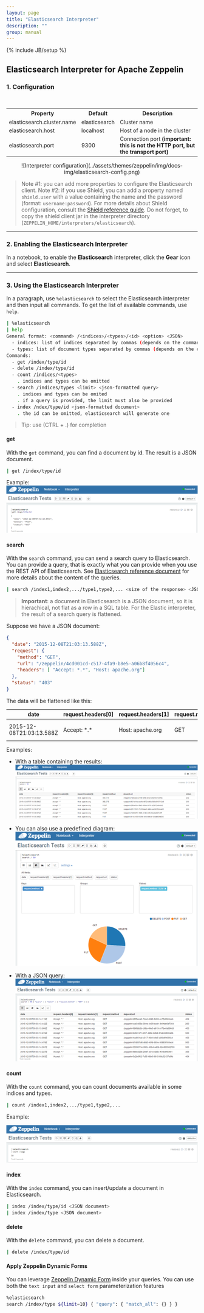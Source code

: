 ```yaml
---
layout: page
title: "Elasticsearch Interpreter"
description: ""
group: manual
---
```

{% include JB/setup %}


## Elasticsearch Interpreter for Apache Zeppelin

### 1. Configuration

<br/>
<table class="table-configuration">
  <tr>
    <th>Property</th>
    <th>Default</th>
    <th>Description</th>
  </tr>
  <tr>
    <td>elasticsearch.cluster.name</td>
    <td>elasticsearch</td>
    <td>Cluster name</td>
  </tr>
  <tr>
    <td>elasticsearch.host</td>
    <td>localhost</td>
    <td>Host of a node in the cluster</td>
  </tr>
  <tr>
    <td>elasticsearch.port</td>
    <td>9300</td>
    <td>Connection port <b>(important: this is not the HTTP port, but the transport port)</b></td>
  </tr>
</table>

<center>
  ![Interpreter configuration](../assets/themes/zeppelin/img/docs-img/elasticsearch-config.png)
</center>


> Note #1: you can add more properties to configure the Elasticsearch client.
> Note #2: if you use Shield, you can add a property named `shield.user` with a value containing the name and the password (format: `username:password`). For more details about Shield configuration, consult the [Shield reference guide](https://www.elastic.co/guide/en/shield/current/_using_elasticsearch_java_clients_with_shield.html). Do not forget, to copy the shield client jar in the interpreter directory (`ZEPPELIN_HOME/interpreters/elasticsearch`).


<hr/>

### 2. Enabling the Elasticsearch Interpreter

In a notebook, to enable the **Elasticsearch** interpreter, click the **Gear** icon and select **Elasticsearch**.


<hr/>

### 3. Using the Elasticsearch Interpreter

In a paragraph, use `%elasticsearch` to select the Elasticsearch interpreter and then input all commands. To get the list of available commands, use `help`.

```bash
| %elasticsearch
| help
General format: <command> /<indices>/<types>/<id> <option> <JSON>
  - indices: list of indices separated by commas (depends on the command)
  - types: list of document types separated by commas (depends on the command)
Commands:
  - get /index/type/id
  - delete /index/type/id
  - count /indices/<types>
    . indices and types can be omitted
  - search /indices/types <limit> <json-formatted query>
    . indices and types can be omited
    . if a query is provided, the limit must also be provided
  - index /ndex/type/id <json-formatted document>
    . the id can be omitted, elasticsearch will generate one
```

> Tip: use (CTRL + .) for completion


#### get
With the `get` command, you can find a document by id. The result is a JSON document.

```bash
| get /index/type/id
```

Example:
![Elasticsearch - Get](../assets/themes/zeppelin/img/docs-img/elasticsearch-get.png)


#### search
With the `search` command, you can send a search query to Elasticsearch. You can provide a query, that is exactly what you can provide when you use the REST API of Elasticsearch.  See [Elasticsearch reference document](https://www.elastic.co/guide/en/elasticsearch/reference/current/search.html) for more details about the content of the queries.

```bash
| search /index1,index2,.../type1,type2,... <size of the response> <JSON document containing the query>
```

> **Important**: a document in Elasticsearch is a JSON document, so it is hierachical, not flat as a row in a SQL table.
For the Elastic interpreter, the result of a search query is flattened.

Suppose we have a JSON document:
```json
{
  "date": "2015-12-08T21:03:13.588Z",
  "request": {
    "method": "GET",
    "url": "/zeppelin/4cd001cd-c517-4fa9-b8e5-a06b8f4056c4",
    "headers": [ "Accept: *.*", "Host: apache.org"]
  },
  "status": "403"
}
```

The data will be flattened like this:

date | request.headers[0] | request.headers[1] | request.method | request.url | status
-----|--------------------|--------------------|----------------|-------------|-------
2015-12-08T21:03:13.588Z | Accept: \*.\* | Host: apache.org | GET | /zeppelin/4cd001cd-c517-4fa9-b8e5-a06b8f4056c4 | 403


Examples:
* With a table containing the results:
![Elasticsearch - Search - table](../assets/themes/zeppelin/img/docs-img/elasticsearch-search-table.png)


* You can also use a predefined diagram:
![Elasticsearch - Search - diagram](../assets/themes/zeppelin/img/docs-img/elasticsearch-search-pie.png)

* With a JSON query:
![Elasticsearch - Search with query](../assets/themes/zeppelin/img/docs-img/elasticsearch-search-json-query-table.png)


#### count
With the `count` command, you can count documents available in some indices and types.

```bash
| count /index1,index2,.../type1,type2,... 
```

Example:

![Elasticsearch - Count](../assets/themes/zeppelin/img/docs-img/elasticsearch-count.png)


#### index
With the `index` command, you can insert/update a document in Elasticsearch.
```bash
| index /index/type/id <JSON document>
| index /index/type <JSON document>
```

#### delete
With the `delete` command, you can delete a document.

```bash
| delete /index/type/id
```



#### Apply Zeppelin Dynamic Forms

You can leverage [Zeppelin Dynamic Form]({{BASE_PATH}}/manual/dynamicform.html) inside your queries. You can use both the `text input` and `select form` parameterization features

```bash
%elasticsearch
search /index/type ${limit=10} { "query": { "match_all": {} } }
```

